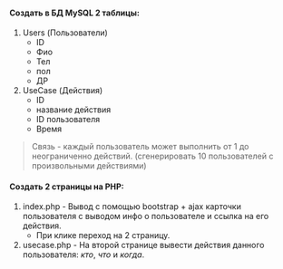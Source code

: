 #### Создать в БД MySQL 2 таблицы:
1. Users (Пользователи)
	- ID
	- Фио
	- Тел
	- пол
	- ДР
2. UseCase (Действия)
	- ID
	- название действия
	- ID пользователя
	- Время

> Связь - каждый пользователь может выполнить от 1 до неограниченно действий.
(сгенерировать 10 пользователей с произвольными действиями)

#### Создать 2 страницы на PHP:
1. index.php - Вывод с помощью bootstrap + ajax карточки пользователя с выводом инфо о
пользователе и ссылка на его действия.
	- При клике переход на 2 страницу.
2. usecase.php - На второй странице вывести действия данного пользователя: _кто_, _что_ и _когда_.